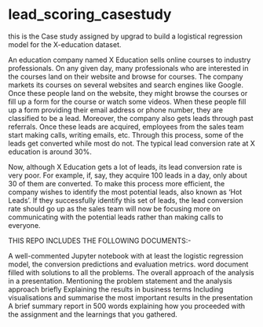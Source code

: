 # lead_scoring_casestudy
this is the Case study assigned by upgrad to build a logistical regression model for the X-education dataset.

An education company named X Education sells online courses to industry professionals. On any given day, many professionals who are interested in the courses land on their website and browse for courses. The company markets its courses on several websites and search engines like Google. Once these people land on the website, they might browse the courses or fill up a form for the course or watch some videos. When these people fill up a form providing their email address or phone number, they are classified to be a lead. Moreover, the company also gets leads through past referrals. Once these leads are acquired, employees from the sales team start making calls, writing emails, etc. Through this process, some of the leads get converted while most do not. The typical lead conversion rate at X education is around 30%.

Now, although X Education gets a lot of leads, its lead conversion rate is very poor. For example, if, say, they acquire 100 leads in a day, only about 30 of them are converted. To make this process more efficient, the company wishes to identify the most potential leads, also known as ‘Hot Leads’. If they successfully identify this set of leads, the lead conversion rate should go up as the sales team will now be focusing more on communicating with the potential leads rather than making calls to everyone.

THIS REPO INCLUDES THE FOLLOWING DOCUMENTS:-

A well-commented Jupyter notebook with at least the logistic regression model, the conversion predictions and evaluation metrics.
word document filled with solutions to all the problems.
The overall approach of the analysis in a presentation. Mentioning the problem statement and the analysis approach briefly Explaining the results in business terms Including visualisations and summarise the most important results in the presentation
A brief summary report in 500 words explaining how you proceeded with the assignment and the learnings that you gathered.

